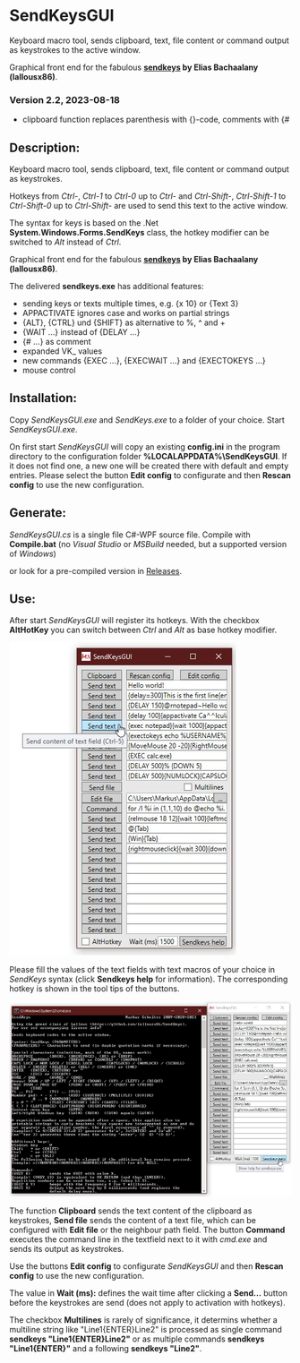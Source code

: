 # SendKeysGUI
Keyboard macro tool, sends clipboard, text, file content or command output as keystrokes to the active window.

Graphical front end for the fabulous **[sendkeys](https://github.com/lallousx86/SendKeys) by Elias Bachaalany (lallousx86)**.

### Version 2.2, 2023-08-18
- clipboard function replaces parenthesis with {}-code, comments with {#

## Description:
Keyboard macro tool, sends clipboard, text, file content or command output as keystrokes.

Hotkeys from *Ctrl-<keyleftof1>*, *Ctrl-1* to *Ctrl-0* up to *Ctrl-<keysecondrightof0>* and *Ctrl-Shift-<keyleftof1>*, *Ctrl-Shift-1* to *Ctrl-Shift-0* up to *Ctrl-Shift-<keysecondrightof0>* are used to send this text to the active window.

The syntax for keys is based on the .Net **System.Windows.Forms.SendKeys** class, the hotkey modifier can be switched to *Alt* instead of *Ctrl*.

Graphical front end for the fabulous **[sendkeys](https://github.com/lallousx86/SendKeys) by Elias Bachaalany (lallousx86)**.

The delivered **sendkeys.exe** has additional features:
- sending keys or texts multiple times, e.g. {x 10} or {Text 3}
- APPACTIVATE ignores case and works on partial strings
- {ALT}, {CTRL} und {SHIFT} as alternative to %, ^ and +
- {WAIT ...} instead of {DELAY ...}
- {# ...} as comment
- expanded VK_ values
- new commands {EXEC ...}, {EXECWAIT ...} and {EXECTOKEYS ...}
- mouse control

## Installation:
Copy *SendKeysGUI.exe* and *SendKeys.exe* to a folder of your choice. Start *SendKeysGUI.exe*.

On first start *SendKeysGUI* will copy an existing **config.ini** in the program directory to the configuration folder **%LOCALAPPDATA%\SendKeysGUI**.
If it does not find one, a new one will be created there with default and empty entries.
Please select the button **Edit config** to configurate and then **Rescan config** to use the new configuration.

## Generate:
*SendKeysGUI.cs* is a single file C#-WPF source file. Compile with **Compile.bat** (no *Visual Studio* or *MSBuild* needed, but a supported version of *Windows*)

or look for a pre-compiled version in [Releases](https://github.com/MScholtes/SendKeysGUI/releases).

## Use:
After start *SendKeysGUI* will register its hotkeys. With the checkbox **AltHotKey** you can switch between *Ctrl* and *Alt* as base hotkey modifier.

![SendKeysGUI](SendKeysGUI.jpg)

Please fill the values of the text fields with text macros of your choice in *SendKeys* syntax (click **Sendkeys help** for information).
The corresponding hotkey is shown in the tool tips of the buttons.

![SendKeysHelp](SendKeysHelp.jpg)

The function **Clipboard** sends the text content of the clipboard as keystrokes, **Send file** sends the content of a text file, which can be configured with **Edit file** or the neighbour path field. The button **Command** executes the command line in the textfield next to it with *cmd.exe* and sends its output as keystrokes.

Use the buttons **Edit config** to configurate *SendKeysGUI* and then **Rescan config** to use the new configuration.

The value in **Wait (ms):** defines the wait time after clicking a **Send...** button before the keystrokes are send (does not apply to activation with hotkeys).

The checkbox **Multilines** is rarely of significance, it determins whether a multiline string like "Line1{ENTER}Line2" is processed as single command **sendkeys "Line1{ENTER}Line2"** or as multiple commands **sendkeys "Line1{ENTER}"** and a following **sendkeys "Line2"**.

